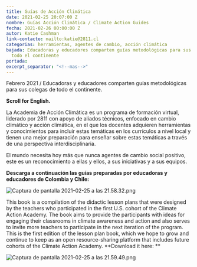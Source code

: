 ```yaml
---
title: Guías de Acción Climática
date: 2021-02-25 20:07:00 Z
nombre: Guías Acción Climática / Climate Action Guides
fecha: 2021-02-26 00:00:00 Z
autor: Katie Cashman
link-contacto: mailto:katie@2811.cl
categorias: herramientas, agentes de cambio, acción climática
bajada: Educadoras y educadores comparten guías metodológicas para sus colegas de
  todo el continente
portada: 
excerpt_separator: "<!--mas-->"
---
```


Febrero 2021 / Educadoras y educadores comparten guías metodológicas para sus colegas de todo el continente. 

<!--mas-->
**Scroll for English.**

La Academia de Acción Climática es un programa de formación virtual, liderado por 2811 con apoyo de aliados técnicos, enfocado en cambio climático y acción climática, en el que los docentes adquieren herramientas y conocimientos para incluir estas temáticas en los currículos a nivel local y tienen una mejor preparación para enseñar sobre estas temáticas a través de una perspectiva interdisciplinaria.

El mundo necesita hoy más que nunca agentes de cambio social positivo, este es un reconocimiento a ellas y ellos, a sus iniciativas y a sus equipos.

**Descarga a continuación las guías preparadas por educadoras y educadores de Colombia y Chile:**

![Captura de pantalla 2021-02-25 a las 21.58.32.png](/uploads/Captura%20de%20pantalla%202021-02-25%20a%20las%2021.58.32.png)

<script charset="utf-8" type="text/javascript" src="//js.hsforms.net/forms/shell.js"></script>
<script>
  hbspt.forms.create({
	portalId: "6925431",
	formId: "7c893e85-19d6-4dbe-89d3-a66e453d9639"
});
</script>



This book is a compilation of the didactic lesson plans that were designed by the teachers who participated in the first U.S. cohort of the Climate Action Academy. The book aims to provide the participants with ideas for engaging their classrooms in climate awareness and action and also serves to invite more teachers to participate in the next iteration of the program. This is the first edition of the lesson plan book, which we hope to grow and continue to keep as an open resource-sharing platform that includes future cohorts of the Climate Action Academy. **Download it here: **

![Captura de pantalla 2021-02-25 a las 21.59.49.png](/uploads/Captura%20de%20pantalla%202021-02-25%20a%20las%2021.59.49.png)

<script charset="utf-8" type="text/javascript" src="//js.hsforms.net/forms/shell.js"></script>
<script>
  hbspt.forms.create({
	portalId: "6925431",
	formId: "70968c4f-ffa3-4fdd-9887-f811038412f8"
});
</script>